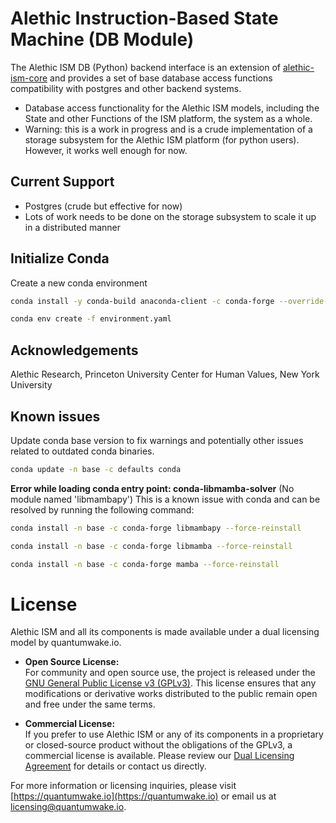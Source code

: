 # Alethic Instruction-Based State Machine (DB Module)
The Alethic ISM DB (Python) backend interface is an extension of [alethic-ism-core](https://github.com/quantumwake/alethic-ism-core) and provides a set of base database access functions compatibility with postgres and other backend systems.

- Database access functionality for the Alethic ISM models, including the State and other Functions of the ISM platform, the system as a whole.
- Warning: this is a work in progress and is a crude implementation of a storage subsystem for the Alethic ISM platform (for python users). However, it works well enough for now.

## Current Support
- Postgres (crude but effective for now)
- Lots of work needs to be done on the storage subsystem to scale it up in a distributed manner

## Initialize Conda
Create a new conda environment

```bash
conda install -y conda-build anaconda-client -c conda-forge --override-channels
```
```bash
conda env create -f environment.yaml
```

## Acknowledgements
Alethic Research, Princeton University Center for Human Values, New York University

## Known issues
Update conda base version to fix warnings and potentially other issues related to outdated conda binaries.

```bash
conda update -n base -c defaults conda
```

**Error while loading conda entry point: conda-libmamba-solver** (No module named 'libmambapy') 
 This is a known issue with conda and can be resolved by running the following command:

```bash
conda install -n base -c conda-forge libmambapy --force-reinstall
```
```bash
conda install -n base -c conda-forge libmamba --force-reinstall
```
```bash
conda install -n base -c conda-forge mamba --force-reinstall
```

# License
Alethic ISM and all its components is made available under a dual licensing model by quantumwake.io.

- **Open Source License:**  
  For community and open source use, the project is released under the [GNU General Public License v3 (GPLv3)](LICENSE). This license ensures that any modifications or derivative works distributed to the public remain open and free under the same terms.

- **Commercial License:**  
  If you prefer to use Alethic ISM or any of its components in a proprietary or closed-source product without the obligations of the GPLv3, a commercial license is available. Please review our [Dual Licensing Agreement](DUAL_LICENSE.md) for details or contact us directly.

For more information or licensing inquiries, please visit [https://quantumwake.io](https://quantumwake.io) or email us at [licensing@quantumwake.io](mailto:licensing@quantumwake.io).
